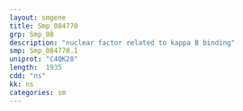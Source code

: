 ```yaml
---
layout: smgene
title: Smp_084770
grp: Smp_08
description: "nuclear factor related to kappa B binding"
smp: Smp_084770.1
uniprot: "C4QK28"
length:  1935
cdd: "ns"
kk: ns
categories: sm
---
```


